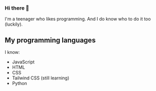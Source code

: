 ### Hi there 👋

I'm a teenager who likes programming.
And I do know who to do it too (luckily).

## My programming languages

I know:
- JavaScript
- HTML
- CSS
- Tailwind CSS (still learning)
- Python

<!--
**JonasPetri/JonasPetri** is a ✨ _special_ ✨ repository because its `README.md` (this file) appears on your GitHub profile.

Here are some ideas to get you started:

- 🔭 I’m currently working on ...
- 🌱 I’m currently learning ...
- 👯 I’m looking to collaborate on ...
- 🤔 I’m looking for help with ...
- 💬 Ask me about ...
- 📫 How to reach me: ...
- 😄 Pronouns: ...
- ⚡ Fun fact: ...
-->
